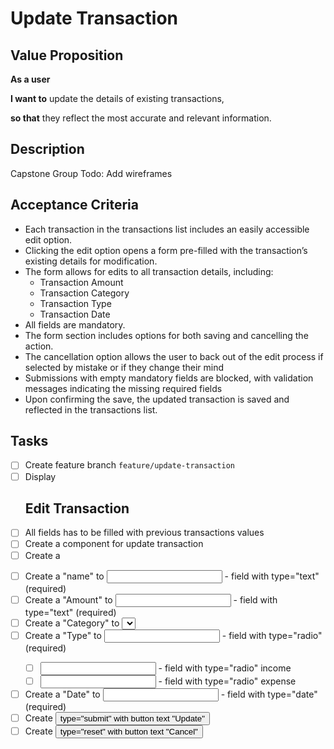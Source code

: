 # Update Transaction

## Value Proposition

**As a user**

**I want to** update the details of existing transactions,

**so that** they reflect the most accurate and relevant information.

## Description

Capstone Group Todo: Add wireframes

## Acceptance Criteria

- Each transaction in the transactions list includes an easily accessible edit option.
- Clicking the edit option opens a form pre-filled with the transaction’s existing details for modification.
- The form allows for edits to all transaction details, including:
  - Transaction Amount
  - Transaction Category
  - Transaction Type
  - Transaction Date
- All fields are mandatory.
- The form section includes options for both saving and cancelling the action.
- The cancellation option allows the user to back out of the edit process if selected by mistake or if they change their mind
- Submissions with empty mandatory fields are blocked, with validation messages indicating the missing required fields
- Upon confirming the save, the updated transaction is saved and reflected in the transactions list.

## Tasks
- [ ] Create feature branch `feature/update-transaction`
- [ ] Display <h2> Edit Transaction
- [ ] All fields has to be filled with previous transactions values 
- [ ] Create a component for update transaction
- [ ] Create a <form>
- [ ] Create a <label> "name" to <input> - field with type="text" (required)
- [ ] Create a <label> "Amount" to <input> - field with type="text" (required)
- [ ] Create a <label> "Category" to <select> - field as dropdown menu (required)
  - [ ] As a default value - placeholder "please select a category"
- [ ] Create a <label> "Type" to <input> - field with type="radio" (required)
  - [ ] <input> - field with type="radio" <label> income
  - [ ] <input> - field with type="radio" <label> expense
- [ ] Create a <label> "Date" to <input> - field with type="date" (required)
- [ ] Create <button> type="submit" with button text "Update" 
- [ ] Create <button> type="reset" with button text "Cancel"
